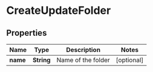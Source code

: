 
# CreateUpdateFolder

## Properties
Name | Type | Description | Notes
------------ | ------------- | ------------- | -------------
**name** | **String** | Name of the folder |  [optional]



